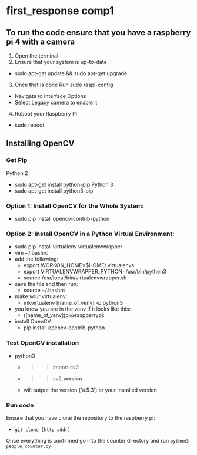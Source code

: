 # first_response comp1

## To run the code ensure that you have a raspberry pi 4 with a camera

1. Open the terminal
2. Ensure that your system is up-to-date
  - sudo apt-get update && sudo apt-get upgrade
3. Once that is done Run sudo raspi-config
  - Navigate to Interface Options
  - Select Legacy camera to enable it
4. Reboot your Raspberry Pi
  - sudo reboot

## Installing OpenCV

### Get Pip
 Python 2
  - sudo apt-get install python-pip
 Python 3
  - sudo apt-get install python3-pip

### Option 1: Install OpenCV for the Whole System:
   - sudo pip install opencv-contrib-python

### Option 2: Install OpenCV in a Python Virtual Environment:
   - sudo pip install virtualenv virtualenvwrapper
   - vim ~/.bashrc
   - add the following:
      - export WORKON_HOME=$HOME/.virtualenvs
      - export VIRTUALENVWRAPPER_PYTHON=/usr/bin/python3
      - source /usr/local/bin/virtualenvwrapper.sh
   - save the file and then run:
      - source ~/.bashrc
   - make your virtualenv:
      - mkvirtualenv [name_of_venv] -p python3
   - you know you are in the venv if it looks like this:
      - ([name_of_venv])pi@raspberrypi:
   - install OpenCV
      - pip install opencv-contrib-python

### Test OpenCV installation
  - python3
    -  >> import cv2
    - >> cv2.__version__
    - will output the version ('4.5.3') or your installed version
    
### Run code

Ensure that you have clone the repository to the raspberry pi:
  - `git clone [http addr]`

Once everything is confirmed go into the counter directory and run `python3 people_counter.py`



